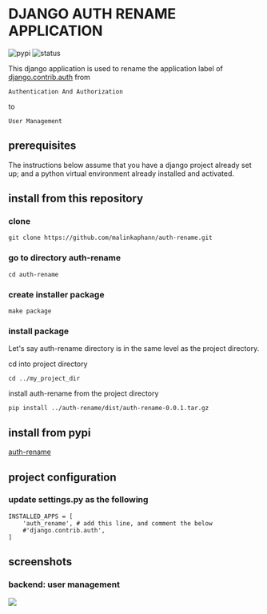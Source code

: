 # DJANGO AUTH RENAME APPLICATION
![pypi](https://img.shields.io/pypi/v/auth-rename) ![status](https://img.shields.io/pypi/status/auth-rename)

This django application is used to rename the application label of [django.contrib.auth](https://docs.djangoproject.com/en/3.0/ref/contrib/auth/) from
```
Authentication And Authorization
```
to
```
User Management
```

## prerequisites
The instructions below assume that you have a django project already set up; and a python virtual environment already installed and activated. 

## install from this repository
### clone
```
git clone https://github.com/malinkaphann/auth-rename.git
```

### go to directory auth-rename
```
cd auth-rename
```

### create installer package
```
make package
```

### install package
Let's say auth-rename directory is in the same level as the project directory.

cd into project directory
```
cd ../my_project_dir
```
install auth-rename from the project directory
```
pip install ../auth-rename/dist/auth-rename-0.0.1.tar.gz
```

## install from pypi
[auth-rename](https://pypi.org/project/auth-rename/)

## project configuration
### update settings.py as the following
```
INSTALLED_APPS = [
    'auth_rename', # add this line, and comment the below
    #'django.contrib.auth', 
]
```

## screenshots
### backend: user management
![](screenshot/auth_rename_backend1.png)
